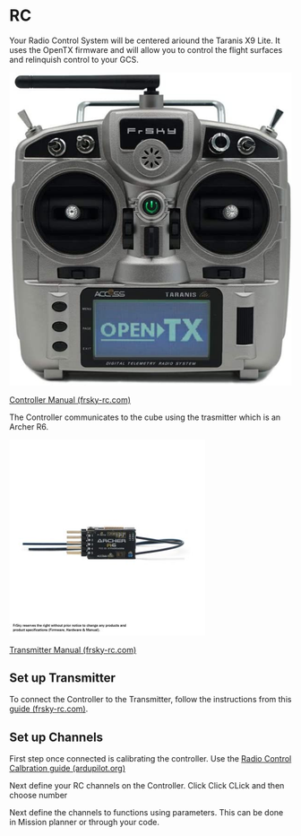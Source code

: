 # RC

Your Radio Control System will be centered ariound the Taranis X9 Lite. It uses the OpenTX firmware and will allow you to control the flight surfaces and relinquish control to your GCS.

![Controller](assets/controller.jpg)

[Controller Manual (frsky-rc.com)](https://www.frsky-rc.com/product/taranis-x9-lite/)

The Controller communicates to the cube using the trasmitter which is an Archer R6.

![Transmitter](assets/Transmitter.jpg)

[Transmitter Manual (frsky-rc.com)](https://www.frsky-rc.com/wp-content/uploads/Downloads/Manual/ARCHER%20R6/ARCHER%20R6-Manual.pdf)

## Set up Transmitter

To connect the Controller to the Transmitter, follow the instructions from this [guide (frsky-rc.com)](https://www.frsky-rc.com/wp-content/uploads/Downloads/Manual/%E2%80%9CHow%20to%E2%80%9D%20about%20ACCESS%20receiver.pdf). 

## Set up Channels

First step once connected is calibrating the controller. Use the [Radio Control Calbration guide (ardupilot.org)](https://ardupilot.org/copter/docs/common-radio-control-calibration.html)

Next define your RC channels on the Controller. Click Click CLick and then choose number

Next define the channels to functions using parameters. This can be done in Mission planner or through your code.